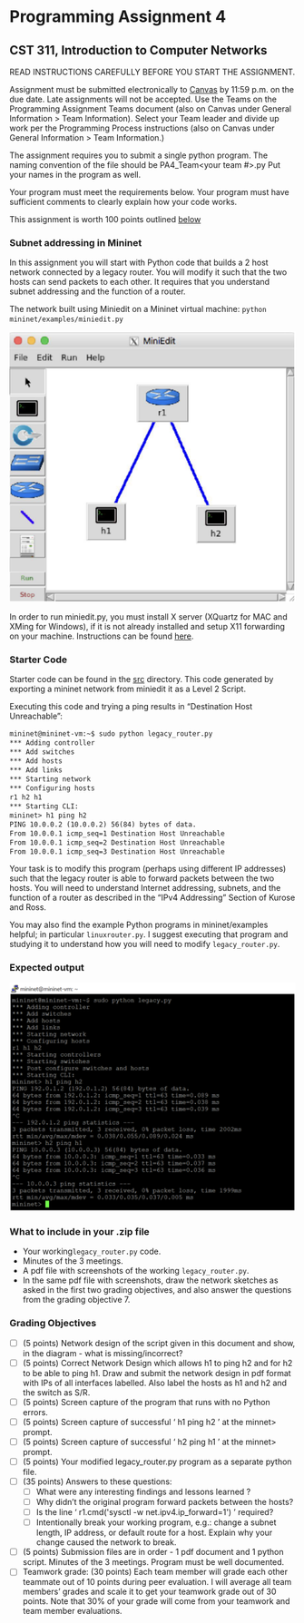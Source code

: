 # Programming Assignment 4
## CST 311, Introduction to Computer Networks

READ INSTRUCTIONS CAREFULLY BEFORE YOU START THE ASSIGNMENT.

Assignment must be submitted electronically to [Canvas](https://csumb.instructure.com/) by 11:59 p.m. on the due date. Late assignments will not be accepted. Use the Teams on the Programming Assignment Teams document (also on Canvas under General Information > Team Information).
Select your Team leader and divide up work per the Programming Process instructions (also on Canvas under General Information > Team Information.)


The assignment requires you to submit a single python program. The naming convention of the file should be PA4_Team<your team #>.py
Put your names in the program as well. 

Your program must meet the requirements below. 
Your program must have sufficient comments to clearly explain how your code works.

This assignment is worth 100 points outlined [below](#grading-objectives)

### Subnet addressing in Mininet

In this assignment you will start with Python code that builds a 2 host network connected by a legacy router.
You will modify it such that the two hosts can send packets to each other. 
It requires that you understand subnet addressing and the function of a router.

The network built using Miniedit on a Mininet virtual machine:
`python mininet/examples/miniedit.py`

<img src="imgs/miniedit.png" alt="miniedit screenshot" width="600">

In order to run miniedit.py, you must install X server (XQuartz for MAC and XMing for Windows), if it is not already installed and setup X11 forwarding on your machine.
Instructions can be found [here](https://uisapp2.iu.edu/confluence-prd/pages/viewpage.action?pageId=280461906).


### Starter Code

Starter code can be found in the [src](src) directory.
This code generated by exporting a mininet network from miniedit it as a Level 2 Script.

Executing this code and trying a ping results in “Destination Host Unreachable”:

```shell
mininet@mininet-vm:~$ sudo python legacy_router.py
*** Adding controller
*** Add switches
*** Add hosts
*** Add links
*** Starting network
*** Configuring hosts
r1 h2 h1
*** Starting CLI:
mininet> h1 ping h2
PING 10.0.0.2 (10.0.0.2) 56(84) bytes of data.
From 10.0.0.1 icmp_seq=1 Destination Host Unreachable
From 10.0.0.1 icmp_seq=2 Destination Host Unreachable
From 10.0.0.1 icmp_seq=3 Destination Host Unreachable
```

Your task is to modify this program (perhaps using different IP addresses) such that the legacy router is able to forward packets between the two hosts.
You will need to understand Internet addressing, subnets, and the function of a router as described in the “IPv4 Addressing” Section of Kurose and Ross. 

You may also find the example Python programs in mininet/examples helpful; in particular `linuxrouter.py`.
I suggest executing that program and studying it to understand how you will need to modify `legacy_router.py`.

### Expected output

<img src="imgs/output.png" alt="screenshot of successful run">

### What to include in your .zip file
- Your working`legacy_router.py` code.
- Minutes of the 3 meetings.
- A pdf file with screenshots of the working `legacy_router.py`.
- In the same pdf file with screenshots, draw the network sketches as asked in the first two grading objectives, and also answer the questions from the grading objective 7.

### Grading Objectives
- [ ] (5 points) Network design of the script given in this document and show, in the diagram - what is missing/incorrect?
- [ ] (5 points) Correct Network Design which allows h1 to ping h2 and for h2 to be able to ping h1. Draw and submit the network design in pdf format with IPs of all interfaces labelled. Also label the hosts as h1 and h2 and the switch as S/R.
- [ ] (5 points) Screen capture of the program that runs with no Python errors.
- [ ] (5 points) Screen capture of successful ‘ h1 ping h2 ’ at the minnet> prompt.
- [ ] (5 points) Screen capture of successful ‘ h2 ping h1 ’ at the minnet> prompt.
- [ ] (5 points) Your modified legacy_router.py program as a separate python file.
- [ ] (35 points) Answers to these questions:
  - [ ] What were any interesting findings and lessons learned ?
  - [ ] Why didn’t the original program forward packets between the hosts?
  - [ ] Is the line ‘ r1.cmd('sysctl -w net.ipv4.ip_forward=1') ’ required?
  - [ ] Intentionally break your working program, e.g.: change a subnet length, IP address, or default route for a host. Explain why your change caused the network to break.
- [ ] (5 points) Submission files are in order - 1 pdf document and 1 python script. Minutes of the 3 meetings. Program must be well documented.
- [ ] Teamwork grade: (30 points) Each team member will grade each other teammate out of 10 points during peer evaluation. I will average all team members’ grades and scale it to get your teamwork grade out of 30 points. Note that 30% of your grade will come from your teamwork and team member evaluations.
